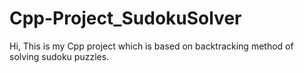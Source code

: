 # Cpp-Project_SudokuSolver
Hi,
This is my Cpp project which is based on backtracking method of solving sudoku puzzles.

